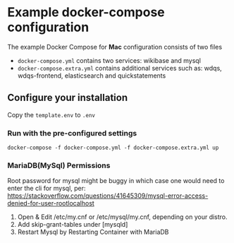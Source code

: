 # Example docker-compose configuration

The example Docker Compose for **Mac** configuration consists of two files

* `docker-compose.yml` contains two services: wikibase and mysql
* `docker-compose.extra.yml` contains additional services such as: wdqs, wdqs-frontend, elasticsearch and quickstatements 

## Configure your installation

Copy the `template.env` to `.env` 

### Run with the pre-configured settings

```
docker-compose -f docker-compose.yml -f docker-compose.extra.yml up
```
### MariaDB(MySql) Permissions

Root password for mysql might be buggy in which case one would need to enter the cli for mysql, per: https://stackoverflow.com/questions/41645309/mysql-error-access-denied-for-user-rootlocalhost

1. Open & Edit /etc/my.cnf or /etc/mysql/my.cnf, depending on your distro.
2. Add skip-grant-tables under [mysqld]
3. Restart Mysql by Restarting Container with MariaDB
